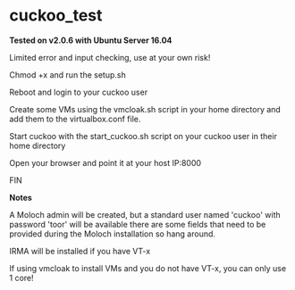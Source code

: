 # cuckoo_test

**Tested on v2.0.6 with Ubuntu Server 16.04**

Limited error and input checking, use at your own risk!

Chmod +x and run the setup.sh

Reboot and login to your cuckoo user

Create some VMs using the vmcloak.sh script in your home directory and add them to the virtualbox.conf file.

Start cuckoo with the start_cuckoo.sh script on your cuckoo user in their home directory

Open your browser and point it at your host IP:8000

FIN

**Notes**

A Moloch admin will be created, but a standard user named 'cuckoo' with password 'toor' will be available there are some fields that need to be provided during the Moloch installation so hang around.

IRMA will be installed if you have VT-x 

If using vmcloak to install VMs and you do not have VT-x, you can only use 1 core!
